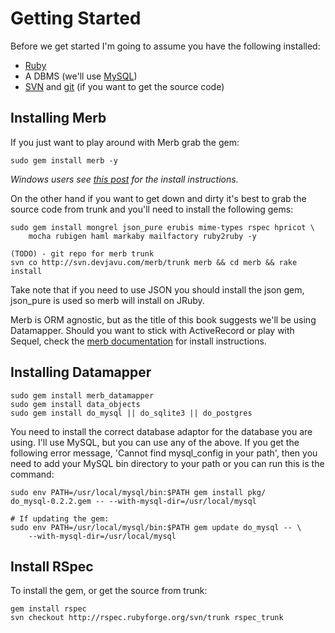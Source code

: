 # Getting Started

Before we get started I'm going to assume you have the following installed:

* [Ruby](http://www.ruby-lang.org/) 
* A DBMS (we'll use [MySQL](http://mysql.org/))
* [SVN](http://subversion.tigris.org/) and [git](http://git.or.cz/) (if you want to get the source code)


## Installing Merb

If you just want to play around with Merb grab the gem:
    
    sudo gem install merb -y
    
*Windows users see [this post](http://www.ghostonthird.com/2007/11/17/merb-on-windows-it-works/) for the install instructions.*
    
On the other hand if you want to get down and dirty it's best to grab the source code from trunk 
and you'll need to install the following gems:

    sudo gem install mongrel json_pure erubis mime-types rspec hpricot \
        mocha rubigen haml markaby mailfactory ruby2ruby -y

    (TODO) - git repo for merb trunk 
    svn co http://svn.devjavu.com/merb/trunk merb && cd merb && rake install

Take note that if you need to use JSON you should install the json gem, json_pure is used so merb will install on JRuby.

Merb is ORM agnostic, but as the title of this book suggests we'll be using Datamapper.
Should you want to stick with ActiveRecord or play with Sequel, check the [merb documentation](http://merb.rubyforge.org/files/README.html) for install instructions.

## Installing Datamapper

    sudo gem install merb_datamapper
    sudo gem install data_objects
    sudo gem install do_mysql || do_sqlite3 || do_postgres

You need to install the correct database adaptor for the database you are using. I'll use MySQL, 
but you can use any of the above. If you get the following error message, 'Cannot find mysql_config in 
your path', then you need to add your MySQL bin directory to your path or you can run this is the command:

    sudo env PATH=/usr/local/mysql/bin:$PATH gem install pkg/ 
    do_mysql-0.2.2.gem -- --with-mysql-dir=/usr/local/mysql

    # If updating the gem:
    sudo env PATH=/usr/local/mysql/bin:$PATH gem update do_mysql -- \
        --with-mysql-dir=/usr/local/mysql

## Install RSpec

To install the gem, or get the source from trunk:

    gem install rspec
    svn checkout http://rspec.rubyforge.org/svn/trunk rspec_trunk
    


